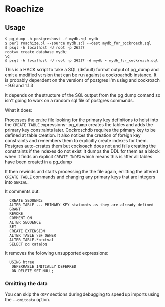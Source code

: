 # Roachize

## Usage

```
$ pg_dump -h postgreshost -f mydb.sql mydb
$ perl roachize.pl --source mydb.sql --dest mydb_for_cockroach.sql
$ psql -h localhost -U root -p 26257
root=> create database mydb;
\q
$ psql -h localhost -U root -p 26257 -d mydb < mydb_for_cockroach.sql
```

This is a HACK script to take a SQL (default) format output of pg_dump and emit
a modified version that can be run against a cockroachdb instance. It is probably
dependent on the versions of postgres I'm using and cockroach - 9.6 and 1.1.3

It depends on the structure of the SQL output from the pg_dump comand so isn't going
to work on a random sql file of postgres commands.

What it does:

Processes the entire file looking for the primary key definitions to hoist into
the `CREATE TABLE` expressions- pg_dump creates the tables and adds the primary
key constraints later. Cockroachdb requires the primary key to be defined at
table creation. It also notices the creation of foreign key constraints and
remembers them to explicitly create indexes for them. Postgres auto-creates them
but cockroach does not and fails creating the constraints if the indexes do not
exist. It dumps the DDL for them as a block when it finds an explicit `CREATE
INDEX` which means this is after all tables have been created in a pg_dump

It then rewinds and starts processing the the file again, emitting the altered
`CREATE TABLE` commands and changing any primary keys that are integers into `SERIAL`.

It comments out:

```
  CREATE SEQUENCE
  ALTER TABLE ... PRIMARY KEY statemnts as they are already defined
  GRANT
  REVOKE
  COMMENT ON
  ALTER SEQUENCE
  SET
  CREATE EXTENSION
  ALTER TABLE \S+ OWNER
  ALTER TABLE.*nextval
  SELECT pg_catalog
```
It removes the following unsupported expressions:
```
  USING btree
   DEFERRABLE INITIALLY DEFERRED
   ON DELETE SET NULL;
```

### Omitting the data

You can skip the `COPY` sections during debugging to speed up imports using the `--omitdata` option.
